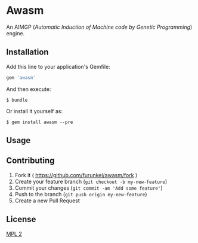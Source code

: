 # Awasm

An AIMGP (*Automatic Induction of Machine code by Genetic Programming*) engine.

## Installation

Add this line to your application's Gemfile:

```ruby
gem 'awasm'
```

And then execute:

    $ bundle

Or install it yourself as:

    $ gem install awasm --pre

## Usage



## Contributing

1. Fork it ( https://github.com/furunkel/awasm/fork )
2. Create your feature branch (`git checkout -b my-new-feature`)
3. Commit your changes (`git commit -am 'Add some feature'`)
4. Push to the branch (`git push origin my-new-feature`)
5. Create a new Pull Request

## License

[MPL 2][license]

[license]: https://github.com/furunkel/awasm/blob/master/LICENSE.txt
